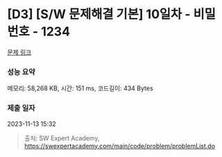 # [D3] [S/W 문제해결 기본] 10일차 - 비밀번호 - 1234 

[문제 링크](https://swexpertacademy.com/main/code/problem/problemDetail.do?contestProbId=AV14_DEKAJcCFAYD) 

### 성능 요약

메모리: 58,268 KB, 시간: 151 ms, 코드길이: 434 Bytes

### 제출 일자

2023-11-13 15:32



> 출처: SW Expert Academy, https://swexpertacademy.com/main/code/problem/problemList.do